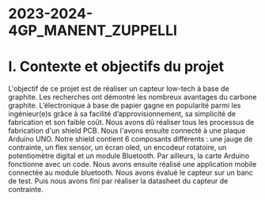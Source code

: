 # 2023-2024-4GP_MANENT_ZUPPELLI

# I. Contexte et objectifs du projet

L'objectif de ce projet est de réaliser un capteur low-tech à base de graphite. Les recherches ont démontré les nombreux avantages du carbone graphite. L’électronique à base de papier gagne en popularité parmi les ingénieur(e)s grâce à sa facilité d’approvisionnement, sa simplicité de fabrication et son faible coût.
Nous avons dû réaliser tous les processus de fabrication d'un shield PCB. Nous l'avons ensuite connecté à une plaque Arduino UNO. 
Notre shield contient 6 composants différents : une jauge de contrainte, un flex sensor, un écran oled, un encodeur rotatoire, un potentiomètre digital et un module Bluetooth.
Par ailleurs, la carte Arduino fonctionne avec un code.
Nous avons ensuite réalisé une application mobile connectée au module bluetooth.
Nous avons évalué le capteur sur un banc de test. 
Puis nous avons fini par réaliser la datasheet du capteur de contrainte.


